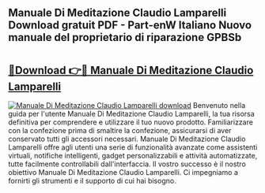 ## Manuale Di Meditazione Claudio Lamparelli Download gratuit PDF - Part-enW Italiano Nuovo manuale del proprietario di riparazione GPBSb

# <h2><a href="http://dfewcp.blite.top/?on=Manuale+Di+Meditazione+Claudio+Lamparelli">🔗Download 👉🔴 Manuale Di Meditazione Claudio Lamparelli</a></h2>

[![Manuale Di Meditazione Claudio Lamparelli download](https://i.imgur.com/lujVjoI.png)](http://dfewcp.blite.top/?on=Manuale+Di+Meditazione+Claudio+Lamparelli)
Benvenuto nella guida per l'utente Manuale Di Meditazione Claudio Lamparelli, la tua risorsa definitiva per comprendere e utilizzare il tuo nuovo prodotto. Familiarizzare con la confezione prima di smaltire la confezione, assicurarsi di aver conservato tutti gli accessori necessari. Manuale Di Meditazione Claudio Lamparelli offre agli utenti una serie di funzionalità avanzate come assistenti virtuali, notifiche intelligenti, gadget personalizzabili e attività automatizzate, tutte facilmente controllabili dall'interfaccia. Il vostro successo è il nostro obiettivo Manuale Di Meditazione Claudio Lamparelli. Ci impegniamo a fornirti gli strumenti e il supporto di cui hai bisogno.
